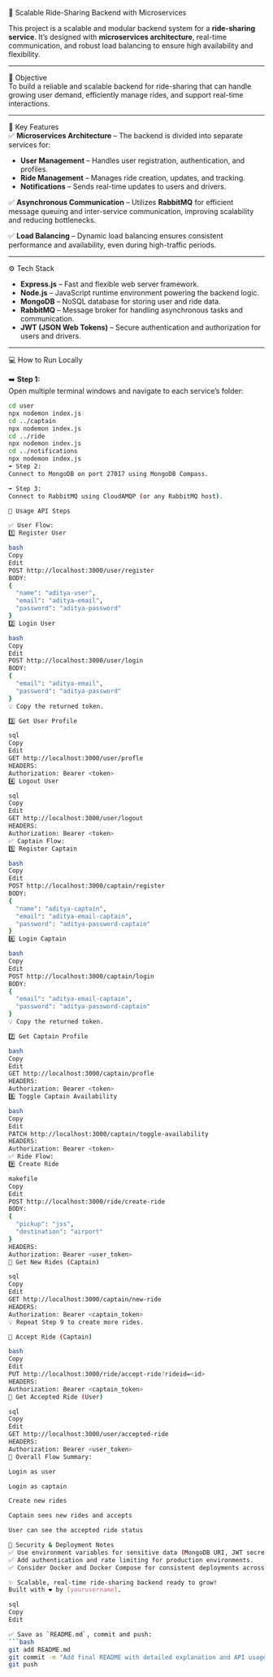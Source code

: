 🚕 Scalable Ride-Sharing Backend with Microservices

This project is a scalable and modular backend system for a **ride-sharing service**. It’s designed with **microservices architecture**, real-time communication, and robust load balancing to ensure high availability and flexibility.

---

🌟 Objective  
To build a reliable and scalable backend for ride-sharing that can handle growing user demand, efficiently manage rides, and support real-time interactions.

---

🌟 Key Features  
✅ **Microservices Architecture** – The backend is divided into separate services for:
- **User Management** – Handles user registration, authentication, and profiles.  
- **Ride Management** – Manages ride creation, updates, and tracking.  
- **Notifications** – Sends real-time updates to users and drivers.

✅ **Asynchronous Communication** – Utilizes **RabbitMQ** for efficient message queuing and inter-service communication, improving scalability and reducing bottlenecks.

✅ **Load Balancing** – Dynamic load balancing ensures consistent performance and availability, even during high-traffic periods.

---

⚙️ Tech Stack  
- **Express.js** – Fast and flexible web server framework.  
- **Node.js** – JavaScript runtime environment powering the backend logic.  
- **MongoDB** – NoSQL database for storing user and ride data.  
- **RabbitMQ** – Message broker for handling asynchronous tasks and communication.  
- **JWT (JSON Web Tokens)** – Secure authentication and authorization for users and drivers.

---

💻 How to Run Locally  

➡️ **Step 1:**  
Open multiple terminal windows and navigate to each service’s folder:  
```bash
cd user
npx nodemon index.js
cd ../captain
npx nodemon index.js
cd ../ride
npx nodemon index.js
cd ../notifications
npx nodemon index.js
➡️ Step 2:
Connect to MongoDB on port 27017 using MongoDB Compass.

➡️ Step 3:
Connect to RabbitMQ using CloudAMQP (or any RabbitMQ host).

🔧 Usage API Steps

✅ User Flow:
1️⃣ Register User

bash
Copy
Edit
POST http://localhost:3000/user/register  
BODY:  
{
  "name": "aditya-user",
  "email": "aditya-email",
  "password": "aditya-password"
}
2️⃣ Login User

bash
Copy
Edit
POST http://localhost:3000/user/login  
BODY:  
{
  "email": "aditya-email",
  "password": "aditya-password"
}
💡 Copy the returned token.

3️⃣ Get User Profile

sql
Copy
Edit
GET http://localhost:3000/user/profle  
HEADERS:  
Authorization: Bearer <token>
4️⃣ Logout User

sql
Copy
Edit
GET http://localhost:3000/user/logout  
HEADERS:  
Authorization: Bearer <token>
✅ Captain Flow:
5️⃣ Register Captain

bash
Copy
Edit
POST http://localhost:3000/captain/register  
BODY:  
{
  "name": "aditya-captain",
  "email": "aditya-email-captain",
  "password": "aditya-password-captain"
}
6️⃣ Login Captain

bash
Copy
Edit
POST http://localhost:3000/captain/login  
BODY:  
{
  "email": "aditya-email-captain",
  "password": "aditya-password-captain"
}
💡 Copy the returned token.

7️⃣ Get Captain Profile

bash
Copy
Edit
GET http://localhost:3000/captain/profle  
HEADERS:  
Authorization: Bearer <token>
8️⃣ Toggle Captain Availability

bash
Copy
Edit
PATCH http://localhost:3000/captain/toggle-availability  
HEADERS:  
Authorization: Bearer <token>
✅ Ride Flow:
9️⃣ Create Ride

makefile
Copy
Edit
POST http://localhost:3000/ride/create-ride  
BODY:  
{
  "pickup": "jss",
  "destination": "airport"
}
HEADERS:  
Authorization: Bearer <user_token>
🔄 Get New Rides (Captain)

sql
Copy
Edit
GET http://localhost:3000/captain/new-ride  
HEADERS:  
Authorization: Bearer <captain_token>
💡 Repeat Step 9 to create more rides.

🔄 Accept Ride (Captain)

bash
Copy
Edit
PUT http://localhost:3000/ride/accept-ride?rideid=<id>  
HEADERS:  
Authorization: Bearer <captain_token>
🔄 Get Accepted Ride (User)

sql
Copy
Edit
GET http://localhost:3000/user/accepted-ride  
HEADERS:  
Authorization: Bearer <user_token>
🎯 Overall Flow Summary:

Login as user

Login as captain

Create new rides

Captain sees new rides and accepts

User can see the accepted ride status

🚨 Security & Deployment Notes
✅ Use environment variables for sensitive data (MongoDB URI, JWT secrets, RabbitMQ URI).
✅ Add authentication and rate limiting for production environments.
✅ Consider Docker and Docker Compose for consistent deployments across all services.

✨ Scalable, real-time ride-sharing backend ready to grow!
Built with ❤️ by [yourusername].

sql
Copy
Edit

✅ Save as `README.md`, commit and push:  
```bash
git add README.md
git commit -m "Add final README with detailed explanation and API usage steps"
git push

